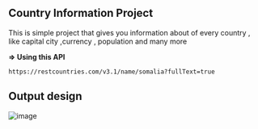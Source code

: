 ## **Country Information Project**

This is simple project that gives you information about of every country
, like capital city ,currency , population and many more



**=> Using this API**
```
https://restcountries.com/v3.1/name/somalia?fullText=true
```


## **Output design**
![image](https://user-images.githubusercontent.com/65617964/205911050-98d8773b-2f65-4182-9f05-9c81c041e491.png)

